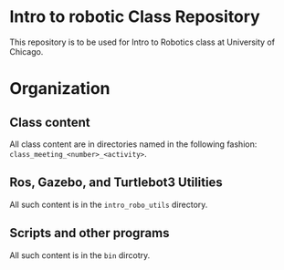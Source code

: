 # Intro to robotic Class Repository

This repository is to be used for Intro to Robotics class at University of Chicago.

# Organization

## Class content

All class content are in directories named in the following fashion: `class_meeting_<number>_<activity>`.

## Ros, Gazebo, and Turtlebot3 Utilities

All such content is in the `intro_robo_utils` directory.

## Scripts and other programs

All such content is in the `bin` dircotry.
